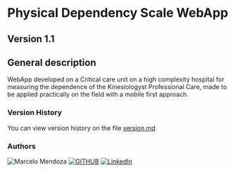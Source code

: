 # Physical Dependency Scale WebApp
## Version 1.1

## General description
WebApp developed on a Critical care unit on a high complexity hospital for measuring the dependence of the Kinesiologyst Professional Care, made to be applied practically on the field with a mobile first approach. 

### Version History
You can view version history on the file [version.md](https://github.com/MarceloAndresMendoza/categorizador-k/blob/main/version-history.md)

### Authors
![Marcelo Mendoza](https://img.shields.io/badge/DEVELOPER-Marcelo%20Mendoza-%23F7DF1E?style=for-the-badge&labelColor=%23F7DF1E) [![GITHUB](https://img.shields.io/badge/GITHUB-%20-%23181717?style=for-the-badge&logo=github&logoColor=%23ffffff&labelColor=%23181717)](https://github.com/MarceloAndresMendoza) [![LinkedIn](https://img.shields.io/badge/LinkedIn-%20-%230A66C2?style=for-the-badge&logo=github&logoColor=%23ffffff&labelColor=%230A66C2)](https://www.linkedin.com/in/marcelo-mendoza-7a554a245/)
